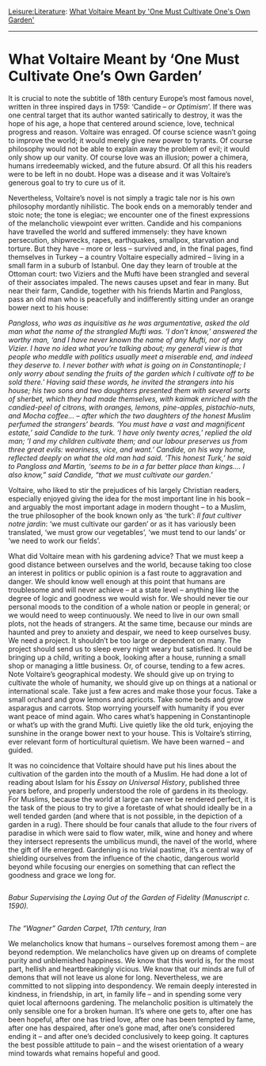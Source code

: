 [Leisure:](https://www.theschooloflife.com/thebookoflife/category/leisure/)[Literature](https://www.theschooloflife.com/thebookoflife/category/leisure/literature/): [What Voltaire Meant by 'One Must Cultivate One's Own Garden'](https://www.theschooloflife.com/thebookoflife/cultivate-own-garden-voltaire/)

* * *

# What Voltaire Meant by ‘One Must Cultivate One’s Own Garden’

It is crucial to note the subtitle of 18th century Europe’s most famous novel, written in three inspired days in 1759: ‘Candide – _or Optimism_’. If there was one central target that its author wanted satirically to destroy, it was the hope of his age, a hope that centered around science, love, technical progress and reason. Voltaire was enraged. Of course science wasn’t going to improve the world; it would merely give new power to tyrants. Of course philosophy would not be able to explain away the problem of evil; it would only show up our vanity. Of course love was an illusion; power a chimera, humans irredeemably wicked, and the future absurd. Of all this his readers were to be left in no doubt. Hope was a disease and it was Voltaire’s generous goal to try to cure us of it.

Nevertheless, Voltaire’s novel is not simply a tragic tale nor is his own philosophy mordantly nihilistic. The book ends on a memorably tender and stoic note; the tone is elegiac; we encounter one of the finest expressions of the melancholic viewpoint ever written. Candide and his companions have travelled the world and suffered immensely: they have known persecution, shipwrecks, rapes, earthquakes, smallpox, starvation and torture. But they have – more or less – survived and, in the final pages, find themselves in Turkey – a country Voltaire especially admired – living in a small farm in a suburb of Istanbul. One day they learn of trouble at the Ottoman court: two Viziers and the Mufti have been strangled and several of their associates impaled. The news causes upset and fear in many. But near their farm, Candide, together with his friends Martin and Pangloss, pass an old man who is peacefully and indifferently sitting under an orange bower next to his house:

_Pangloss, who was as inquisitive as he was argumentative, asked the old man what the name of the strangled Mufti was. ‘I don’t know,’ answered the worthy man, ‘and I have never known the name of any Mufti, nor of any Vizier. I have no idea what you’re talking about; my general view is that people who meddle with politics usually meet a miserable end, and indeed they deserve to. I never bother with what is going on in Constantinople; I only worry about sending the fruits of the garden which I cultivate off to be sold there.’ Having said these words, he invited the strangers into his house; his two sons and two daughters presented them with several sorts of sherbet, which they had made themselves, with kaimak enriched with the candied-peel of citrons, with oranges, lemons, pine-apples, pistachio-nuts, and Mocha coffee… – after which the two daughters of the honest Muslim perfumed the strangers’ beards. ‘You must have a vast and magnificent estate,’ said Candide to the turk. ‘I have only twenty acres,’ replied the old man; ‘I and my children cultivate them; and our labour preserves us from three great evils: weariness, vice, and want.’ Candide, on his way home, reflected deeply on what the old man had said. ‘This honest Turk,’ he said to Pangloss and Martin, ‘seems to be in a far better place than kings…. I also know,” said Candide, “that we must cultivate our garden.’_

Voltaire, who liked to stir the prejudices of his largely Christian readers, especially enjoyed giving the idea for the most important line in his book – and arguably the most important adage in modern thought – to a Muslim, the true philosopher of the book known only as ‘the turk’: _Il faut cultiver notre jardin_: ‘we must cultivate our garden’ or as it has variously been translated, ‘we must grow our vegetables’, ‘we must tend to our lands’ or ‘we need to work our fields’.&nbsp;

What did Voltaire mean with his gardening advice? That we must keep a good distance between ourselves and the world, because taking too close an interest in politics or public opinion is a fast route to aggravation and danger. We should know well enough at this point that humans are troublesome and will never achieve – at a state level – anything like the degree of logic and goodness we would wish for. We should never tie our personal moods to the condition of a whole nation or people in general; or we would need to weep continuously. We need to live in our own small plots, not the heads of strangers. At the same time, because our minds are haunted and prey to anxiety and despair, we need to keep ourselves busy. We need a project. It shouldn’t be too large or dependent on many. The project should send us to sleep every night weary but satisfied. It could be bringing up a child, writing a book, looking after a house, running a small shop or managing a little business. Or, of course, tending to a few acres. Note Voltaire’s geographical modesty. We should give up on trying to cultivate the whole of humanity, we should give up on things at a national or international scale. Take just a few acres and make those your focus. Take a small orchard and grow lemons and apricots. Take some beds and grow asparagus and carrots. Stop worrying yourself with humanity if you ever want peace of mind again. Who cares what’s happening in Constantinople or what’s up with the grand Mufti. Live quietly like the old turk, enjoying the sunshine in the orange bower next to your house. This is Voltaire’s stirring, ever relevant form of horticultural quietism. We have been warned – and guided.

It was no coincidence that Voltaire should have put his lines about the cultivation of the garden into the mouth of a Muslim. He had done a lot of reading about Islam for his _Essay on Universal History_, published three years before, and properly understood the role of gardens in its theology. For Muslims, because the world at large can never be rendered perfect, it is the task of the pious to try to give a foretaste of what should ideally be in a well tended garden (and where that is not possible, in the depiction of a garden in a rug). There should be four canals that allude to the four rivers of paradise in which were said to flow water, milk, wine and honey and where they intersect represents the umbilicus mundi, the navel of the world, where the gift of life emerged. Gardening is no trivial pastime, it’s a central way of shielding ourselves from the influence of the chaotic, dangerous world beyond while focusing our energies on something that can reflect the goodness and grace we long for.&nbsp;

<figure class="aligncenter"><img src="https://lh3.googleusercontent.com/SGrWxX6Mtr8vt4XODLt5Gmm7MhuO18s1Kl5PBldoOvxWtiy2ZC0q7XtjSTsBJSmVg_L02ZgLvLKtrJ4P-gCXSFwlPaRbLEkbJ5IPUYE-M3U9w37lL4mQan1_ML5AyC_F1xGY5SjT" alt=""></figure>

_Babur Supervising the Laying Out of the Garden of Fidelity (Manuscript c. 1590).&nbsp;_

<figure class="aligncenter"><img src="https://lh6.googleusercontent.com/p0u61aktIhtK7qr5_-RMzrI4egsWAyEH2fjsq6ba2PfUWZh8FyObgnz_0Bt4ocqEDJvVVZWUxBxYAEGfCVDUA4DcaI2buqLIY4W81_v1mXMjMRY-tyMV84308Ri0kqojslqF3rv4" alt=""></figure>

_The “Wagner” Garden Carpet, 17th century, Iran_

We melancholics know that humans – ourselves foremost among them – are beyond redemption. We melancholics have given up on dreams of complete purity and unblemished happiness. We know that this world is, for the most part, hellish and heartbreakingly vicious. We know that our minds are full of demons that will not leave us alone for long. Nevertheless, we are committed to not slipping into despondency. We remain deeply interested in kindness, in friendship, in art, in family life – and in spending some very quiet local afternoons gardening. The melancholic position is ultimately the only sensible one for a broken human. It’s where one gets to, after one has been hopeful, after one has tried love, after one has been tempted by fame, after one has despaired, after one’s gone mad, after one’s considered ending it – and after one’s decided conclusively to keep going. It captures the best possible attitude to pain – and the wisest orientation of a weary mind towards what remains hopeful and good.

